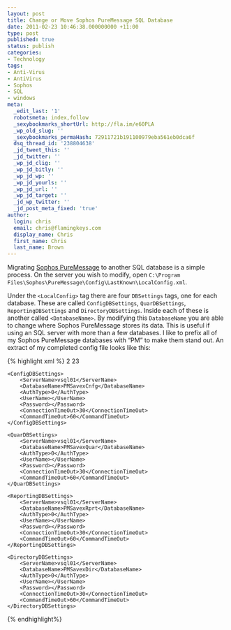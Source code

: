 ```yaml
---
layout: post
title: Change or Move Sophos PureMessage SQL Database
date: 2011-02-23 10:46:38.000000000 +11:00
type: post
published: true
status: publish
categories:
- Technology
tags:
- Anti-Virus
- AntiVirus
- Sophos
- SQL
- windows
meta:
  _edit_last: '1'
  robotsmeta: index,follow
  _sexybookmarks_shortUrl: http://fla.im/e60PLA
  _wp_old_slug: ''
  _sexybookmarks_permaHash: 72911721b191100979eba561eb0dca6f
  dsq_thread_id: '238804638'
  _jd_tweet_this: ''
  _jd_twitter: ''
  _wp_jd_clig: ''
  _wp_jd_bitly: ''
  _wp_jd_wp: ''
  _wp_jd_yourls: ''
  _wp_jd_url: ''
  _wp_jd_target: ''
  _jd_wp_twitter: ''
  _jd_post_meta_fixed: 'true'
author:
  login: chris
  email: chris@flamingkeys.com
  display_name: Chris
  first_name: Chris
  last_name: Brown
---
```


Migrating [Sophos PureMessage](http://www.sophos.com/products/enterprise/email/security-and-control/microsoft-exchange/) to another SQL database is a simple process. On the server you wish to modify, open `C:\Program Files\Sophos\PureMessage\Config\LastKnown\LocalConfig.xml`. 

Under the `<LocalConfig>` tag there are four `DBSettings` tags, one for each database. These are called `ConfigDBSettings`, `QuarDBSettings`, `ReportingDBSettings` and `DirectoryDBSettings`. Inside each of these is another called `<DatabaseName>`. By modifying this `DatabaseName` you are able to change where Sophos PureMessage stores its data. This is useful if using an SQL server with more than a few databases. I like to prefix all of my Sophos PureMessage databases with “PM” to make them stand out. An extract of my completed config file looks like this:

{% highlight xml %}
<LocalConfig>
	<ConfigDataVersion>2</ConfigDataVersion>
	<Capabilities>23</Capabilities>

	<ConfigDBSettings>
		<ServerName>vsql01</ServerName>
		<DatabaseName>PMSavexCnfg</DatabaseName>
		<AuthType>0</AuthType>
		<UserName></UserName>
		<Password></Password>
		<ConnectionTimeOut>30</ConnectionTimeOut>
		<CommandTimeOut>60</CommandTimeOut>
	</ConfigDBSettings>

	<QuarDBSettings>
		<ServerName>vsql01</ServerName>
		<DatabaseName>PMSavexQuar</DatabaseName>
		<AuthType>0</AuthType>
		<UserName></UserName>
		<Password></Password>
		<ConnectionTimeOut>30</ConnectionTimeOut>
		<CommandTimeOut>60</CommandTimeOut>
	</QuarDBSettings>

	<ReportingDBSettings>
		<ServerName>vsql01</ServerName>
		<DatabaseName>PMSavexRprt</DatabaseName>
		<AuthType>0</AuthType>
		<UserName></UserName>
		<Password></Password>
		<ConnectionTimeOut>30</ConnectionTimeOut>
		<CommandTimeOut>60</CommandTimeOut>
	</ReportingDBSettings>

	<DirectoryDBSettings>
		<ServerName>vsql01</ServerName>
		<DatabaseName>PMSavexDir</DatabaseName>
		<AuthType>0</AuthType>
		<UserName></UserName>
		<Password></Password>
		<ConnectionTimeOut>30</ConnectionTimeOut>
		<CommandTimeOut>60</CommandTimeOut>
	</DirectoryDBSettings>
</LocalConfig>
{% endhighlight%}